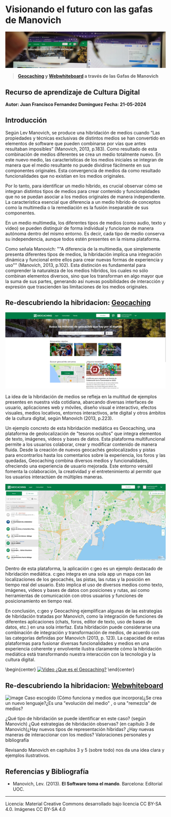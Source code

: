 
# Visionando el futuro con las gafas de Manovich 

![Cultura Digital](https://raw.githubusercontent.com/Juanfran75/PEC3_Manovich_Reloaded/main/images/banner.jpg)
> **[Geocaching](https://www.Geocaching.com/) y [Webwhiteboard](https://www.Webwhiteboard.com/) a través de las Gafas de Manovich**

## Recurso de aprendizaje de Cultura Digital 

**Autor: Juan Francisco Fernandez Dominguez**
**Fecha: 21-05-2024**

## Introducción


Según Lev Manovich, se produce una hibridación de medios cuando “Las propiedades y técnicas exclusivas de distintos medios se han convertido en elementos de software que pueden combinarse por vías que antes resultaban imposibles” (Manovich, 2013, p.183). Como resultado de esta combinación de medios diferentes se crea un medio totalmente nuevo. En este nuevo medio, las caracteristicas de los medios iniciales se integran de manera que el medio resultante no puede dividirse fácilmente en sus componentes originales. Esta convergencia de medios da como resultado funcionalidades que no existían en los medios originales.

Por lo tanto, para identificar un medio híbrido, es crucial observar cómo se integran distintos tipos de medios para crear contenido y funcionalidades que no se puedan asociar a los medios originales de manera independiente. La característica esencial que diferencia a un medio híbrido de conceptos como la multimedia o la remediación es la fusión inseparable de sus componentes.

En un medio multimedia, los diferentes tipos de medios (como audio, texto y video) se pueden distinguir de forma individual y funcionan de manera autónoma dentro del mismo entorno. Es decir, cada tipo de medio conserva su independencia, aunque todos estén presentes en la misma plataforma.

Como señala Manovich: ""A diferencia de la multimedia, que simplemente presenta diferentes tipos de medios, la hibridación implica una integración dinámica y funcional entre ellos para crear nuevas formas de experiencia y uso"" (Manovich, 2013, p.102). Esta distinción es fundamental para comprender la naturaleza de los medios híbridos, los cuales no sólo combinan elementos diversos, sino que los transforman en algo mayor que la suma de sus partes, generando así nuevas posibilidades de interacción y expresión que trascienden las limitaciones de los medios originales.


## Re-descubriendo la hibridacion: [Geocaching](https://www.Geocaching.com/)

![image](https://raw.githubusercontent.com/Juanfran75/PEC3_Manovich_Reloaded/main/images/geocaching_3.png) 

La idea de la hibridación de medios se refleja en la multitud de ejemplos presentes en nuestra vida cotidiana, abarcando diversas interfaces de usuario, aplicaciones web y móviles, diseño visual e interactivo, efectos visuales, medios locativos, entornos interactivos, arte digital y otros ámbitos de la cultura digital, según Manovich (2013, p.223).


Un ejemplo concreto de esta hibridación mediática es Geocaching, una plataforma de geolocalización de "tesoros ocultos" que integra elementos de texto, imágenes, videos y bases de datos. Esta plataforma multifuncional permite a los usuarios colaborar, crear y modificar contenido de manera fluida. Desde la creación de nuevos geocachés geolocalizados y pistas para encontrarlos hasta los comentarios sobre la experiencia, los foros y las quedadas, Geocaching combina diversos medios y funcionalidades, ofreciendo una experiencia de usuario mejorada. Este entorno versátil fomenta la colaboración, la creatividad y el entretenimiento al permitir que los usuarios interactúen de múltiples maneras.

![image](https://raw.githubusercontent.com/Juanfran75/PEC3_Manovich_Reloaded/main/images/geocaching_1.jpg) 

Dentro de esta plataforma, la aplicación c:geo es un ejemplo destacado de hibridación mediática. c:geo integra en una sola app un mapa con las localizaciones de los geocachés, las pistas, las rutas y la posición en tiempo real del usuario. Esto implica el uso de diversos medios como texto, imágenes, videos y bases de datos con posiciones y rutas, así como herramientas de comunicación con otros usuarios y funciones de posicionamiento en tiempo real.

En conclusión, c:geo y Geocaching ejemplifican algunas de las estrategias de hibridación tratadas por Manovich, como la integración de funciones de diferentes aplicaciones (chats, foros, editor de texto, uso de bases de datos, etc.) en una sola interfaz. Esta hibridación puede considerarse una combinación de integración y transformación de medios, de acuerdo con las categorías definidas por Manovich (2013, p. 123). La capacidad de estas plataformas para fusionar diversas funcionalidades y medios en una experiencia coherente y envolvente ilustra claramente cómo la hibridación mediática está transformando nuestra interacción con la tecnología y la cultura digital.

\begin{center}
[![Video ¿Que es el Geocaching?](https://img.youtube.com/vi/vuFiLhhCNww/3.jpg)](https://www.youtube.com/watch?v=vuFiLhhCNww)
\end{center}

## Re-descubriendo la hibridacion: [Webwhiteboard](https://Webwhiteboard.com/) 
![image](https://raw.github.com/Juanfran75/PEC3_Manovich_Reloaded/main/images/webwhiteboard2.png) 
Caso escogido (Cómo funciona y medios que incorpora)¿Se crea un nuevo lenguaje?¿Es una "evolución del medio" , o una "remezcla" de medios?

¿Qué tipo de hibridación se puede identificar en este caso? (según Manovich) ¿Qué estrategias de hibridación observas? (en capítulo 3 de Manovich)¿Hay nuevos tipos de representación híbridas? 
¿Hay nuevas maneras de interaccionar con los medios? 
Valoraciones personales y bibliografía

Revisando Manovich en capítulos 3 y 5 (sobre todo) nos da una idea clara y ejemplos ilustrativos.



## Referencias y Bibliografía

* Manovich, Lev. (2013). **El Software toma el mando**. Barcelona: Editorial UOC. 


----

Licencia: Material Creative Commons desarrollado bajo licencia CC BY-SA 4.0. Imágenes CC BY-SA 4.0 